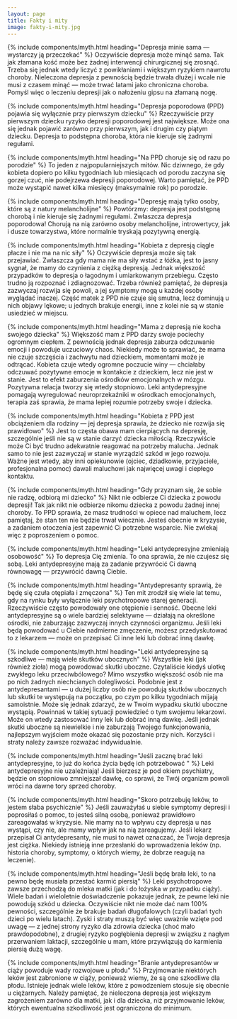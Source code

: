 ```yaml
---
layout: page
title: Fakty i mity
image: fakty-i-mity.jpg
---
```


{% include components/myth.html heading="Depresja minie sama — wystarczy ją przeczekać" %}
Oczywiście depresja może minąć sama. Tak jak złamana kość może bez żadnej interwencji chirurgicznej się zrosnąć. Trzeba się jednak wtedy liczyć z powikłaniami i większym ryzykiem nawrotu choroby. Nieleczona depresja z pewnością będzie trwała dłużej i wcale nie musi z czasem minąć — może trwać latami jako chroniczna choroba. Pomyśl więc o leczeniu depresji jak o nałożeniu gipsu na złamaną nogę.

{% include components/myth.html heading="Depresja poporodowa (PPD) pojawia się wyłącznie przy pierwszym dziecku" %}
Rzeczywiście przy pierwszym dziecku ryzyko depresji poporodowej jest największe. Może ona się jednak pojawić zarówno przy pierwszym, jak i drugim czy piątym dziecku. Depresja to podstępna choroba, która nie kieruje się żadnymi regułami.

{% include components/myth.html heading="Na PPD choruje się od razu po porodzie" %}
To jeden z najpopularniejszych mitów. Nic dziwnego, że gdy kobieta dopiero po kilku tygodniach lub miesiącach od porodu zaczyna się gorzej czuć, nie podejrzewa depresji poporodowej. Warto pamiętać, że PPD może wystąpić nawet kilka miesięcy (maksymalnie rok) po porodzie. 

{% include components/myth.html heading="Depresję mają tylko osoby, które są z natury melancholijne" %}
Powtórzmy: depresja jest podstępną chorobą i nie kieruje się żadnymi regułami. Zwłaszcza depresja poporodowa! Chorują na nią zarówno osoby melancholijne, introwertycy, jak i dusze towarzystwa, które normalnie tryskają pozytywną energią.  

{% include components/myth.html heading="Kobieta z depresją ciągle płacze i nie ma na nic siły" %}
Oczywiście depresja może się tak przejawiać. Zwłaszcza gdy mama nie ma siły wstać z łóżka, jest to jasny sygnał, że mamy do czynienia z ciężką depresją. Jednak większość przypadków to depresja o łagodnym i umiarkowanym przebiegu. Często trudno ją rozpoznać i zdiagnozować. Trzeba również pamiętać, że depresja zazwyczaj rozwija się powoli, a jej symptomy mogą u każdej osoby wyglądać inaczej. Część matek z PPD nie czuje się smutna, lecz dominują u nich objawy lękowe; u jednych brakuje energii, inne z kolei nie są w stanie usiedzieć w miejscu.

{% include components/myth.html heading="Mama z depresją nie kocha swojego dziecka" %}
Większość mam z PPD darzy swoje pociechy ogromnym ciepłem. Z pewnością jednak depresja zaburza odczuwanie emocji i powoduje uczuciowy chaos. Niekiedy może to sprawiać, że mama nie czuje szczęścia i zachwytu nad dzieckiem, momentami może je odtrącać. Kobieta czuje wtedy ogromne poczucie winy — chciałaby odczuwać pozytywne emocje w kontakcie z dzieckiem, lecz nie jest w stanie. Jest to efekt zaburzenia ośrodków emocjonalnych w mózgu. Pozytywna relacja tworzy się wtedy stopniowo. Leki antydepresyjne pomagają wyregulować neuroprzekaźniki w ośrodkach emocjonalnych, terapia zaś sprawia, że mama lepiej rozumie potrzeby swoje i dziecka. 

{% include components/myth.html heading="Kobieta z PPD jest obciążeniem dla rodziny — jej depresja sprawia, że dziecko nie rozwija się prawidłowo" %}
Jest to częsta obawa mam cierpiących na depresję, szczególnie jeśli nie są w stanie darzyć dziecka miłością. Rzeczywiście może Ci być trudno adekwatnie reagować na potrzeby malucha. Jednak samo to nie jest zazwyczaj w stanie wyrządzić szkód w jego rozwoju. Ważne jest wtedy, aby inni opiekunowie (ojciec, dziadkowie, przyjaciele, profesjonalna pomoc) dawali maluchowi jak najwięcej uwagi i ciepłego kontaktu.

{% include components/myth.html heading="Gdy przyznam się, że sobie nie radzę, odbiorą mi dziecko" %}
Nikt nie odbierze Ci dziecka z powodu depresji! Tak jak nikt nie odbierze nikomu dziecka z powodu żadnej innej choroby. To PPD sprawia, że masz trudności w opiece nad maluchem, lecz pamiętaj, że stan ten nie będzie trwał wiecznie. Jesteś obecnie w kryzysie, a zadaniem otoczenia jest zapewnić Ci potrzebne wsparcie. Nie zwlekaj więc z poproszeniem o pomoc.

{% include components/myth.html heading="Leki antydepresyjne zmieniają osobowość" %}
To depresja Cię zmienia. To ona sprawia, że nie czujesz się sobą. Leki antydepresyjne mają za zadanie przywrócić Ci dawną równowagę — przywrócić dawną Ciebie.

{% include components/myth.html heading="Antydepresanty sprawią, że będę się czuła otępiała i zmęczona" %}
Ten mit zrodził się wiele lat temu, gdy na rynku były wyłącznie leki psychotropowe starej generacji. Rzeczywiście często powodowały one otępienie i senność. Obecne leki antydepresyjne są o wiele bardziej selektywne — działają na określone ośrodki, nie zaburzając zazwyczaj innych czynności organizmu. Jeśli leki będą powodować u Ciebie nadmierne zmęczenie, możesz przedyskutować to z lekarzem — może on przepisać Ci inne leki lub dobrać inną dawkę.

{% include components/myth.html heading="Leki antydepresyjne są szkodliwe — mają wiele skutków ubocznych" %}
Wszystkie leki (jak również zioła) mogą powodować skutki uboczne. Czytaliście kiedyś ulotkę zwykłego leku przeciwbólowego? Mimo wszystko większość osób nie ma po nich żadnych niechcianych dolegliwości. Podobnie jest z antydepresantami — u dużej liczby osób nie powodują skutków ubocznych lub skutki te występują na początku, po czym po kilku tygodniach mijają samoistnie. Może się jednak zdarzyć, że w Twoim wypadku skutki uboczne wystąpią. Powinnaś w takiej sytuacji powiedzieć o tym swojemu lekarzowi. Może on wtedy zastosować inny lek lub dobrać inną dawkę. Jeśli jednak skutki uboczne są niewielkie i nie zaburzają Twojego funkcjonowania, najlepszym wyjściem może okazać się pozostanie przy nich. Korzyści i straty należy zawsze rozważać indywidualnie.

{% include components/myth.html heading="Jeśli zacznę brać leki antydepresyjne, to już do końca życia będę ich potrzebować " %}
Leki antydepresyjne nie uzależniają! Jeśli bierzesz je pod okiem psychiatry, będzie on stopniowo zmniejszał dawkę, co sprawi, że Twój organizm powoli wróci na dawne tory sprzed choroby. 

{% include components/myth.html heading="Skoro potrzebuję leków, to jestem słaba psychicznie" %}
Jeśli zauważyłaś u siebie symptomy depresji i poprosiłaś o pomoc, to jesteś silną osobą, ponieważ prawidłowo zareagowałaś w kryzysie. Nie mamy na to wpływu czy depresja u nas wystąpi, czy nie, ale mamy wpływ jak na nią zareagujemy. Jeśli lekarz przepisał Ci antydepresanty, nie musi to nawet oznaczać, że Twoja depresja jest ciężka. Niekiedy istnieją inne przesłanki do wprowadzenia leków (np. historia choroby, symptomy, o których wiemy, że dobrze reagują na leczenie). 

{% include components/myth.html heading="Jeśli będę brała leki, to na pewno będę musiała przestać karmić piersią" %}
Leki psychotropowe zawsze przechodzą do mleka matki (jak i do łożyska w przypadku ciąży). Wiele badań i wieloletnie doświadczenie pokazuje jednak, że pewne leki nie powodują szkód u dziecka. Oczywiście nikt nie może dać nam 100% pewności, szczególnie że brakuje badań długofalowych (czyli badań tych dzieci po wielu latach). Zyski i straty muszą być więc uważnie wzięte pod uwagę — z jednej strony ryzyko dla zdrowia dziecka (choć mało prawdopodobne), z drugiej ryzyko pogłębienia depresji w związku z nagłym przerwaniem laktacji, szczególnie u mam, które przywiązują do karmienia piersią dużą wagę. 

{% include components/myth.html heading="Branie antydepresantów w ciąży powoduje wady rozwojowe u płodu" %}
Przyjmowanie niektórych leków jest zabronione w ciąży, ponieważ wiemy, że są one szkodliwe dla płodu. Istnieje jednak wiele leków, które z powodzeniem stosuje się obecnie u ciężarnych. Należy pamiętać, że nieleczona depresja jest większym zagrożeniem zarówno dla matki, jak i dla dziecka, niż przyjmowanie leków, których ewentualna szkodliwość jest ograniczona do minimum.  
